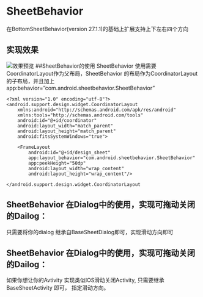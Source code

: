 # SheetBehavior
在BottomSheetBehavior(version 27.1.1)的基础上扩展支持上下左右四个方向
## 实现效果
![效果预览](https://github.com/renshuangbiao/SheetBehavior/blob/master/gif/1542618162097.gif)
##SheetBehavior的使用
SheetBehavior 使用需要CoordinatorLayout作为父布局，SheetBehavior 的布局作为CoordinatorLayout 的子布局，并且加上app:behavior=”com.android.sheetbehavior.SheetBehavior”
    
    <?xml version="1.0" encoding="utf-8"?>
    <android.support.design.widget.CoordinatorLayout
	    xmlns:android="http://schemas.android.com/apk/res/android"
	    xmlns:tools="http://schemas.android.com/tools"
	    android:id="@+id/coordinator"
	    android:layout_width="match_parent"
	    android:layout_height="match_parent"
	    android:fitsSystemWindows="true">

	    <FrameLayout
	        android:id="@+id/design_sheet"
	        app:layout_behavior="com.android.sheetbehavior.SheetBehavior"
	        app:peekHeight="50dp"
	        android:layout_width="wrap_content"
	        android:layout_height="wrap_content"/>
    
    </android.support.design.widget.CoordinatorLayout
## SheetBehavior 在Dialog中的使用，实现可拖动关闭的Dailog：
只需要将你的dialog 继承自BaseSheetDialog即可，实现滑动方向即可
## SheetBehavior 在Dialog中的使用，实现可拖动关闭的Dailog：
如果你想让你的Avtivity 实现类似IOS滑动关闭Activity, 只需要继承BaseSheetActivity 即可， 指定滑动方向。